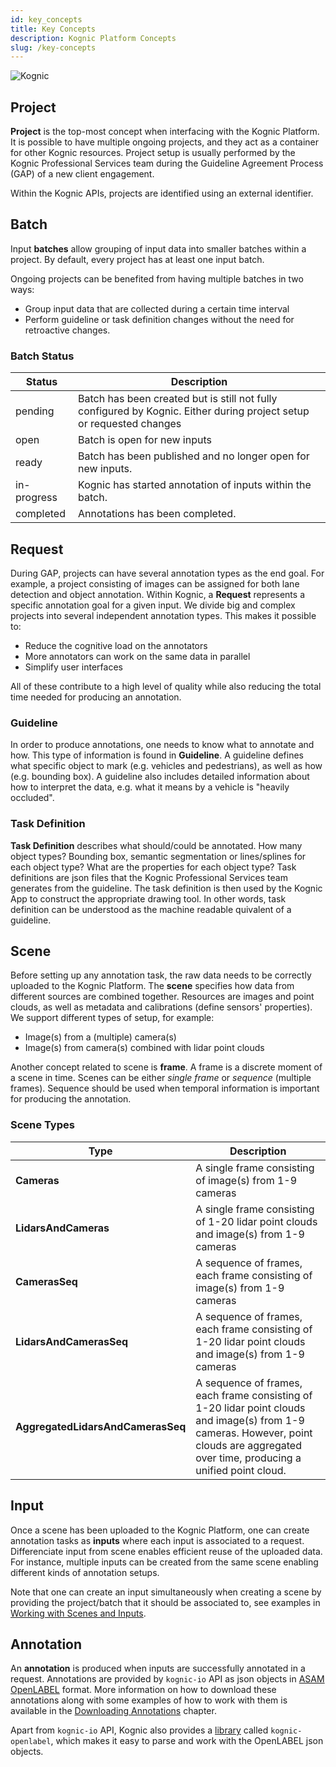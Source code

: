 ```yaml
---
id: key_concepts
title: Key Concepts
description: Kognic Platform Concepts
slug: /key-concepts
---
```


![Kognic](/img/kognic-domain.png)

## Project

**Project** is the top-most concept when interfacing with the Kognic Platform. It is possible to have multiple ongoing projects, and they act as a container for other Kognic resources.
Project setup is usually performed by the Kognic Professional Services team during the Guideline Agreement Process (GAP) of a new client engagement.

Within the Kognic APIs, projects are identified using an external identifier.

## Batch

Input **batches** allow grouping of input data into smaller batches within a project. By default, every project has at least one input batch.

Ongoing projects can be benefited from having multiple batches in two ways:

- Group input data that are collected during a certain time interval
- Perform guideline or task definition changes without the need for retroactive changes.

### Batch Status

| Status      | Description                                                                                                          |
|-------------|----------------------------------------------------------------------------------------------------------------------|
| pending     | Batch has been created but is still not fully configured by Kognic. Either during project setup or requested changes |
| open        | Batch is open for new inputs                                                                                         |
| ready       | Batch has been published and no longer open for new inputs.                                                          |
| in-progress | Kognic has started annotation of inputs within the batch.                                                            |
| completed   | Annotations has been completed.                                                                                      |

## Request

During GAP, projects can have several annotation types as the end goal. For example, a project consisting of images can be assigned
for both lane detection and object annotation. Within Kognic, a **Request** represents a specific annotation goal for a given input.
We divide big and complex projects into several independent annotation types.
This makes it possible to:

- Reduce the cognitive load on the annotators
- More annotators can work on the same data in parallel
- Simplify user interfaces

All of these contribute to a high level of quality while also reducing the total time needed for producing an annotation.

### Guideline

In order to produce annotations, one needs to know what to annotate and how. This type of information is found in **Guideline**. A guideline defines what specific object to mark (e.g. vehicles and pedestrians), as well as how (e.g. bounding box). A guideline also includes detailed information about how to interpret the data, e.g. what it means by a vehicle is "heavily occluded".

### Task Definition

**Task Definition** describes what should/could be annotated. How many object types? Bounding box, semantic segmentation or lines/splines for each object type? What are the properties for each object type? Task definitions are json files that the Kognic Professional Services team generates from the guideline. The task definition is then used by the Kognic App to construct the appropriate drawing tool. In other words, task definition can be understood as the machine readable quivalent of a guideline.

## Scene

Before setting up any annotation task, the raw data needs to be correctly uploaded to the Kognic Platform. 
The **scene** specifies how data from different sources are combined together. Resources are images
and point clouds, as well as metadata and calibrations (define sensors' properties). We support different types of setup, for example:

- Image(s) from a (multiple) camera(s)
- Image(s) from camera(s) combined with lidar point clouds

Another concept related to scene is **frame**. A frame is a discrete moment of a scene in time. Scenes can be either _single frame_ or _sequence_ (multiple frames). Sequence should be used when temporal
information is important for producing the annotation.

### Scene Types
| Type                              | Description                                                                                                                                                                |
|-----------------------------------|----------------------------------------------------------------------------------------------------------------------------------------------------------------------------|
| **Cameras**                       | A single frame consisting of image(s) from 1-9 cameras                                                                                                                       |
| **LidarsAndCameras**              | A single frame consisting of 1-20 lidar point clouds and image(s) from 1-9 cameras                                                                                           |
| **CamerasSeq**                    | A sequence of frames, each frame consisting of image(s) from 1-9 cameras                                                                                                       |
| **LidarsAndCamerasSeq**           | A sequence of frames, each frame consisting of 1-20 lidar point clouds and image(s) from 1-9 cameras                                                                                      |
| **AggregatedLidarsAndCamerasSeq** | A sequence of frames, each frame consisting of 1-20 lidar point clouds and image(s) from 1-9 cameras. However, point clouds are aggregated over time, producing a unified point cloud. |



## Input

Once a scene has been uploaded to the Kognic Platform, one can create annotation tasks as **inputs** where each input is associated to a request. Differenciate input from scene enables 
efficient reuse of the uploaded data. For instance, multiple inputs can be created from the same scene enabling 
different kinds of annotation setups. 

Note that one can create an input simultaneously when creating a scene by providing the project/batch that it should be associated to, see examples in [Working with Scenes and Inputs](kognic-io/working_with_scenes_and_inputs.md).


## Annotation

An **annotation** is produced when inputs are successfully annotated in a request. Annotations are provided by `kognic-io` API as json objects 
in [ASAM OpenLABEL](openlabel/openlabel-format) format. More information on how to download these annotations along with some examples of 
how to work with them is available in the [Downloading Annotations](kognic-io/annotations.md) chapter.

Apart from `kognic-io` API, Kognic also provides a [library](openlabel/python-client) called `kognic-openlabel`,
which makes it easy to parse and work with the OpenLABEL json objects.


